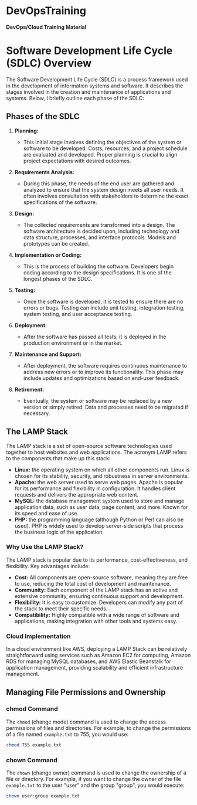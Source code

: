 # DevOpsTraining
**DevOps/Cloud Training Material**

# Software Development Life Cycle (SDLC) Overview

The Software Development Life Cycle (SDLC) is a process framework used in the development of information systems and software. It describes the stages involved in the creation and maintenance of applications and systems. Below, I briefly outline each phase of the SDLC:

## Phases of the SDLC

1. **Planning:**
   - This initial stage involves defining the objectives of the system or software to be developed. Costs, resources, and a project schedule are evaluated and developed. Proper planning is crucial to align project expectations with desired outcomes.

2. **Requirements Analysis:**
   - During this phase, the needs of the end user are gathered and analyzed to ensure that the system design meets all user needs. It often involves consultation with stakeholders to determine the exact specifications of the software.

3. **Design:**
   - The collected requirements are transformed into a design. The software architecture is decided upon, including technology and data structure, processes, and interface protocols. Models and prototypes can be created.

4. **Implementation or Coding:**
   - This is the process of building the software. Developers begin coding according to the design specifications. It is one of the longest phases of the SDLC.

5. **Testing:**
   - Once the software is developed, it is tested to ensure there are no errors or bugs. Testing can include unit testing, integration testing, system testing, and user acceptance testing.

6. **Deployment:**
   - After the software has passed all tests, it is deployed in the production environment or in the market.

7. **Maintenance and Support:**
   - After deployment, the software requires continuous maintenance to address new errors or to improve its functionality. This phase may include updates and optimizations based on end-user feedback.

8. **Retirement:**
   - Eventually, the system or software may be replaced by a new version or simply retired. Data and processes need to be migrated if necessary.

## The LAMP Stack

The LAMP stack is a set of open-source software technologies used together to host websites and web applications. The acronym LAMP refers to the components that make up this stack:

- **Linux:** the operating system on which all other components run. Linux is chosen for its stability, security, and robustness in server environments.
- **Apache:** the web server used to serve web pages. Apache is popular for its performance and flexibility in configuration. It handles client requests and delivers the appropriate web content.
- **MySQL:** the database management system used to store and manage application data, such as user data, page content, and more. Known for its speed and ease of use.
- **PHP:** the programming language (although Python or Perl can also be used). PHP is widely used to develop server-side scripts that process the business logic of the application.

### Why Use the LAMP Stack?

The LAMP stack is popular due to its performance, cost-effectiveness, and flexibility. Key advantages include:

- **Cost:** All components are open-source software, meaning they are free to use, reducing the total cost of development and maintenance.
- **Community:** Each component of the LAMP stack has an active and extensive community, ensuring continuous support and development.
- **Flexibility:** It is easy to customize. Developers can modify any part of the stack to meet their specific needs.
- **Compatibility:** Highly compatible with a wide range of software and applications, making integration with other tools and systems easy.

### Cloud Implementation

In a cloud environment like AWS, deploying a LAMP Stack can be relatively straightforward using services such as Amazon EC2 for computing, Amazon RDS for managing MySQL databases, and AWS Elastic Beanstalk for application management, providing scalability and efficient infrastructure management.

## Managing File Permissions and Ownership

### chmod Command

The `chmod` (change mode) command is used to change the access permissions of files and directories. For example, to change the permissions of a file named `example.txt` to 755, you would use:

```bash
chmod 755 example.txt
```

### chown Command

The `chown` (change owner) command is used to change the ownership of a file or directory. For example, if you want to change the owner of the file `example.txt` to the user "user" and the group "group", you would execute:

```bash
chown user:group example.txt
```
